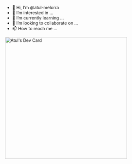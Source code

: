 - 👋 Hi, I’m @atul-melorra
- 👀 I’m interested in ...
- 🌱 I’m currently learning ...
- 💞️ I’m looking to collaborate on ...
- 📫 How to reach me ...

<!---
atul-melorra/atul-melorra is a ✨ special ✨ repository because its `README.md` (this file) appears on your GitHub profile.
You can click the Preview link to take a look at your changes.
--->
<a href="https://app.daily.dev/atul767464"><img src="https://api.daily.dev/devcards/7611fc2328fb471782873ea055d05355.png?r=8tm" width="400" alt="Atul's Dev Card"/></a>
